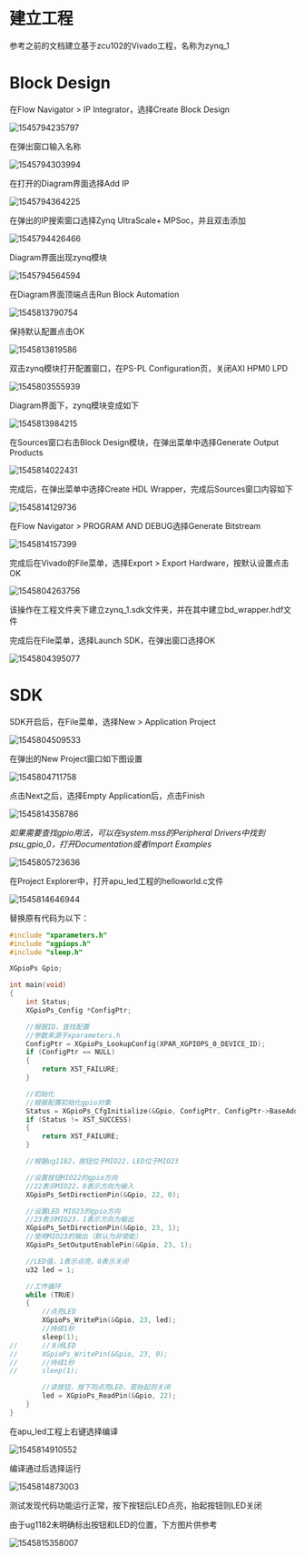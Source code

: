 # 建立工程

参考之前的文档建立基于zcu102的Vivado工程，名称为zynq_1

# Block Design

在Flow Navigator > IP Integrator，选择Create Block Design

![1545794235797](assets/1545794235797.png)

在弹出窗口输入名称

![1545794303994](assets/1545794303994.png)

在打开的Diagram界面选择Add IP

![1545794364225](assets/1545794364225.png)

在弹出的IP搜索窗口选择Zynq UltraScale+ MPSoc，并且双击添加

![1545794426466](assets/1545794426466.png)

Diagram界面出现zynq模块

![1545794564594](assets/1545794564594.png)

在Diagram界面顶端点击Run Block Automation

![1545813790754](assets/1545813790754.png)

保持默认配置点击OK

![1545813819586](assets/1545813819586.png)

双击zynq模块打开配置窗口，在PS-PL Configuration页，关闭AXI HPM0 LPD

![1545803555939](assets/1545803555939.png)

Diagram界面下，zynq模块变成如下

![1545813984215](assets/1545813984215.png)

在Sources窗口右击Block Design模块，在弹出菜单中选择Generate Output Products

![1545814022431](assets/1545814022431.png)

完成后，在弹出菜单中选择Create HDL Wrapper，完成后Sources窗口内容如下

![1545814129736](assets/1545814129736.png)

在Flow Navigator > PROGRAM AND DEBUG选择Generate Bitstream

![1545814157399](assets/1545814157399.png)

完成后在Vivado的File菜单，选择Export > Export Hardware，按默认设置点击OK

![1545804263756](assets/1545804263756.png)

该操作在工程文件夹下建立zynq_1.sdk文件夹，并在其中建立bd_wrapper.hdf文件

完成后在File菜单，选择Launch SDK，在弹出窗口选择OK

![1545804395077](assets/1545804395077.png)

# SDK

SDK开启后，在File菜单，选择New > Application Project

![1545804509533](assets/1545804509533.png)

在弹出的New Project窗口如下图设置

![1545804711758](assets/1545804711758.png)

点击Next之后，选择Empty Application后，点击Finish

![1545814358786](assets/1545814358786.png)

*如果需要查找gpio用法，可以在system.mss的Peripheral Drivers中找到psu_gpio_0，打开Documentation或者Import Examples*

![1545805723636](assets/1545805723636.png)

在Project Explorer中，打开apu_led工程的helloworld.c文件

![1545814646944](assets/1545814646944.png)

替换原有代码为以下：

```c
#include "xparameters.h"
#include "xgpiops.h"
#include "sleep.h"

XGpioPs Gpio;

int main(void)
{
	int Status;
	XGpioPs_Config *ConfigPtr;

	//根据ID，查找配置
	//参数来源于xparameters.h
	ConfigPtr = XGpioPs_LookupConfig(XPAR_XGPIOPS_0_DEVICE_ID);
    if (ConfigPtr == NULL)
	{
		return XST_FAILURE;
	}

	//初始化
	//根据配置初始化gpio对象
	Status = XGpioPs_CfgInitialize(&Gpio, ConfigPtr, ConfigPtr->BaseAddr);
	if (Status != XST_SUCCESS)
	{
		return XST_FAILURE;
	}

	//根据ug1182，按钮位于MIO22，LED位于MIO23

	//设置按钮MIO22的gpio方向
	//22表示MIO22，0表示方向为输入
	XGpioPs_SetDirectionPin(&Gpio, 22, 0);

	//设置LED MIO23的gpio方向
	//23表示MIO23，1表示方向为输出
	XGpioPs_SetDirectionPin(&Gpio, 23, 1);
	//使用MIO23的输出（默认为非使能）
	XGpioPs_SetOutputEnablePin(&Gpio, 23, 1);

	//LED值，1表示点亮，0表示关闭
	u32 led = 1;

	//工作循环
	while (TRUE)
	{
		//点亮LED
		XGpioPs_WritePin(&Gpio, 23, led);
		//持续1秒
		sleep(1);
//		//关闭LED
//		XGpioPs_WritePin(&Gpio, 23, 0);
//		//持续1秒
//		sleep(1);

		//读按钮，按下则点亮LED，若抬起则关闭
		led = XGpioPs_ReadPin(&Gpio, 22);
	}
}
```

在apu_led工程上右键选择编译

![1545814910552](assets/1545814910552.png)

编译通过后选择运行

![1545814873003](assets/1545814873003.png)

测试发现代码功能运行正常，按下按钮后LED点亮，抬起按钮则LED关闭

由于ug1182未明确标出按钮和LED的位置，下方图片供参考

![1545815358007](assets/1545815358007.png)

